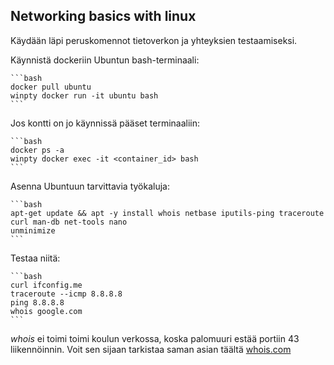 ## Networking basics with linux

Käydään läpi peruskomennot tietoverkon ja yhteyksien testaamiseksi.

Käynnistä dockeriin Ubuntun bash-terminaali:

    ```bash
    docker pull ubuntu
    winpty docker run -it ubuntu bash
    ```

Jos kontti on jo käynnissä pääset terminaaliin:

    ```bash
    docker ps -a
    winpty docker exec -it <container_id> bash
    ```

Asenna Ubuntuun tarvittavia työkaluja:

    ```bash
    apt-get update && apt -y install whois netbase iputils-ping traceroute curl man-db net-tools nano
    unminimize
    ```

Testaa niitä:

    ```bash 
    curl ifconfig.me
    traceroute --icmp 8.8.8.8
    ping 8.8.8.8
    whois google.com
    ```

*whois* ei toimi toimi koulun verkossa, koska palomuuri estää portiin 43 liikennöinnin. Voit sen sijaan tarkistaa saman asian täältä [whois.com](https://www.whois.com/whois)







